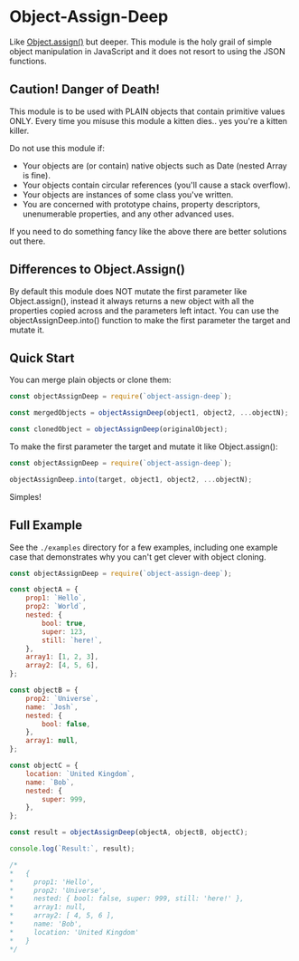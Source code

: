 # Object-Assign-Deep
Like [Object.assign()](https://developer.mozilla.org/en/docs/Web/JavaScript/Reference/Global_Objects/Object/assign) but deeper. This module is the holy grail of simple object manipulation in JavaScript and it does not resort to using the JSON functions.

## Caution! Danger of Death!
This module is to be used with PLAIN objects that contain primitive values ONLY. Every time you misuse this module a kitten dies.. yes you're a kitten killer.

Do not use this module if:
* Your objects are (or contain) native objects such as Date (nested Array is fine).
* Your objects contain circular references (you'll cause a stack overflow).
* Your objects are instances of some class you've written.
* You are concerned with prototype chains, property descriptors, unenumerable properties, and any other advanced uses.

If you need to do something fancy like the above there are better solutions out there.

## Differences to Object.Assign()
By default this module does NOT mutate the first parameter like Object.assign(), instead it always returns a new object with all the properties copied across and the parameters left intact. You can use the objectAssignDeep.into() function to make the first parameter the target and mutate it.

## Quick Start
You can merge plain objects or clone them:

```javascript
const objectAssignDeep = require(`object-assign-deep`);

const mergedObjects = objectAssignDeep(object1, object2, ...objectN);

const clonedObject = objectAssignDeep(originalObject);
```

To make the first parameter the target and mutate it like Object.assign():

```javascript
const objectAssignDeep = require(`object-assign-deep`);

objectAssignDeep.into(target, object1, object2, ...objectN);
```

Simples!

## Full Example
See the `./examples` directory for a few examples, including one example case that demonstrates why you can't get clever with object cloning.

```javascript
const objectAssignDeep = require(`object-assign-deep`);

const objectA = {
	prop1: `Hello`,
	prop2: `World`,
	nested: {
		bool: true,
		super: 123,
		still: `here!`,
	},
	array1: [1, 2, 3],
	array2: [4, 5, 6],
};

const objectB = {
	prop2: `Universe`,
	name: `Josh`,
	nested: {
		bool: false,
	},
	array1: null,
};

const objectC = {
	location: `United Kingdom`,
	name: `Bob`,
	nested: {
		super: 999,
	},
};

const result = objectAssignDeep(objectA, objectB, objectC);

console.log(`Result:`, result);

/*
*   {
*     prop1: 'Hello',
*     prop2: 'Universe',
*     nested: { bool: false, super: 999, still: 'here!' },
*     array1: null,
*     array2: [ 4, 5, 6 ],
*     name: 'Bob',
*     location: 'United Kingdom'
*   }
*/
```

